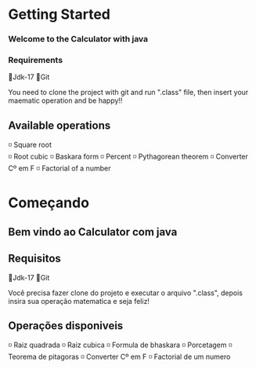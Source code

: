 # Getting Started

### Welcome to the Calculator with java

### Requirements
🔹Jdk-17
🔹Git

You need to clone the project with git and run ".class" file, then insert your maematic operation and be happy!!


## Available operations

◽ Square root <br>
◽ Root cubic
◽ Baskara form
◽ Percent
◽ Pythagorean theorem
◽ Converter Cº em F 
◽ Factorial of a number


# Começando

## Bem vindo ao Calculator com java

## Requisitos
🔹Jdk-17
🔹Git

Você precisa fazer clone do projeto e executar o arquivo ".class", depois insira sua operação matematica e seja feliz!

## Operações disponiveis

◽ Raiz quadrada
◽ Raiz cubica
◽ Formula de bhaskara
◽ Porcetagem
◽ Teorema de pitagoras
◽ Converter Cº em F 
◽ Factorial de um numero
